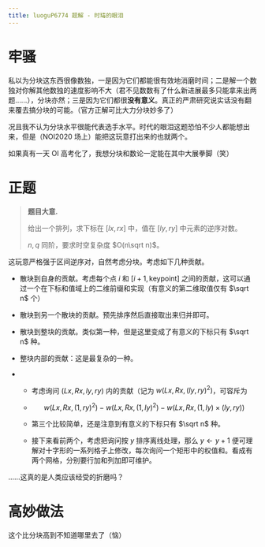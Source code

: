 ```yaml
---
title: luoguP6774 题解 - 时瑇的眼泪
---
```


# 牢骚

私以为分块这东西很像数独，一是因为它们都能很有效地消磨时间；二是解一个数独对你解其他数独的速度影响不大（君不见数数有了什么新进展最多只能拿来出两题……），分块亦然；三是因为它们都很**没有意义**。真正的严肃研究说实话没有翻来覆去搞分块的可能。（官方正解可比大力分块妙多了）

况且我不认为分块水平很能代表选手水平。时代的眼泪这题恐怕不少人都能想出来，但是（NOI2020 场上）能把这玩意打出来的也就两个。

如果真有一天 OI 高考化了，我想分块和数论一定能在其中大展拳脚（笑）

# 正题

> **题目大意.**
>
> 给出一个排列，求下标在 $[lx,rx]$ 中，值在 $[ly,ry]$ 中元素的逆序对数。
>
> $n,q$ 同阶，要求时空复杂度 $O(n\sqrt n)$。

这玩意严格强于区间逆序对，自然考虑分块。考虑如下几种贡献。

- 散块到自身的贡献。考虑每个点 $i$ 和 $[i+1,\text{keypoint}]$ 之间的贡献，这可以通过一个在下标和值域上的二维前缀和实现（有意义的第二维取值仅有 $\sqrt n$ 个）
- 散块到另一个散块的贡献。预先排序然后直接取出来归并即可。

- 散块到整块的贡献。类似第一种，但是这里变成了有意义的下标只有 $\sqrt n$ 种。

- 整块内部的贡献：这是最复杂的一种。

- - 考虑询问 $(Lx,Rx,ly,ry)$ 内的贡献（记为 $w(Lx,Rx,(ly,ry)^2)$，可容斥为

  - $$
    w(Lx,Rx,(1,ry)^2)-w(Lx,Rx,(1,ly)^2)-w(Lx,Rx,(1,ly)\times(ly,ry))
    $$

  - 第三个比较简单，还是注意到有意义的下标只有 $\sqrt n$ 种。

  - 接下来看前两个，考虑把询问按 $y$ 排序离线处理，那么 $y\leftarrow y+1$ 便可理解对十字形的一系列格子上修改，每次询问一个矩形中的权值和。看成有两个网格，分别要行加和列加即可维护。

……这真的是人类应该经受的折磨吗？

# 高妙做法

这个比分块高到不知道哪里去了（恼）



